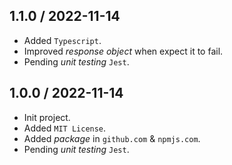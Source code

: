 ## 1.1.0 / 2022-11-14
* Added `Typescript`.
* Improved _response object_ when expect it to fail.
* Pending _unit testing_ `Jest`.

## 1.0.0 / 2022-11-14
* Init project.
* Added `MIT License`.
* Added _package_ in `github.com` & `npmjs.com`.
* Pending _unit testing_ `Jest`.
